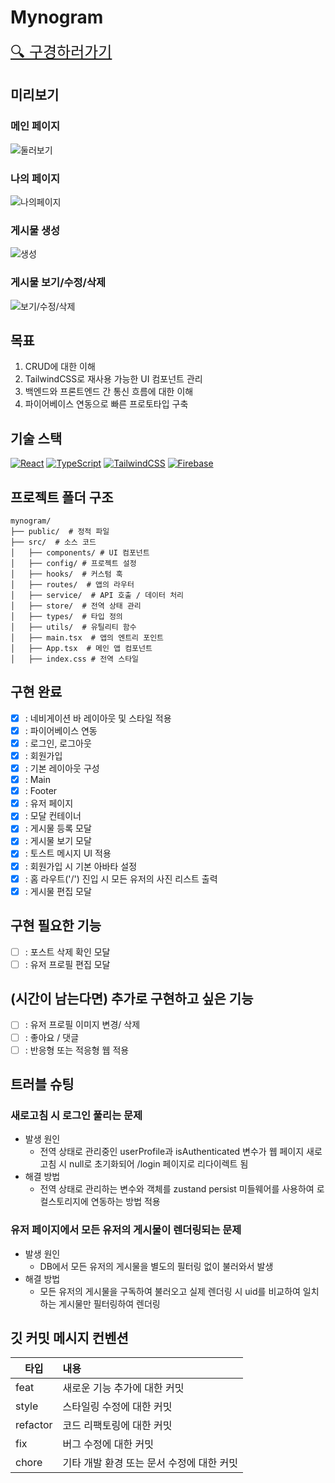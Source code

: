 # Mynogram
<a href="https://elice-frontend-firebase-18d5b.web.app" style="font-size: 24px;">🔍 구경하러가기</a>

## 미리보기
### 메인 페이지
![둘러보기](https://firebasestorage.googleapis.com/v0/b/elice-frontend-firebase-18d5b.appspot.com/o/imgs%2F%E1%84%83%E1%85%AE%E1%86%AF%E1%84%85%E1%85%A5%E1%84%87%E1%85%A9%E1%84%80%E1%85%B5.png?alt=media&token=371bcaf4-b454-4080-80a9-68352df4e7f7)
### 나의 페이지
![나의페이지](https://firebasestorage.googleapis.com/v0/b/elice-frontend-firebase-18d5b.appspot.com/o/imgs%2F%E1%84%82%E1%85%A1%E1%84%8B%E1%85%B4%E1%84%91%E1%85%A6%E1%84%8B%E1%85%B5%E1%84%8C%E1%85%B5.png?alt=media&token=0bbb0409-03dd-4f65-91d5-7c532a2851cf)
### 게시물 생성
![생성](https://firebasestorage.googleapis.com/v0/b/elice-frontend-firebase-18d5b.appspot.com/o/imgs%2F%E1%84%80%E1%85%A6%E1%84%89%E1%85%B5%E1%84%86%E1%85%AE%E1%86%AF%E1%84%89%E1%85%A2%E1%86%BC%E1%84%89%E1%85%A5%E1%86%BC.png?alt=media&token=2dbb2875-bcbd-4eff-a4d1-ed8c699a8258)
### 게시물 보기/수정/삭제
![보기/수정/삭제](https://firebasestorage.googleapis.com/v0/b/elice-frontend-firebase-18d5b.appspot.com/o/imgs%2F%E1%84%80%E1%85%A6%E1%84%89%E1%85%B5%E1%84%86%E1%85%AE%E1%86%AF%E1%84%87%E1%85%A9%E1%84%80%E1%85%B5_%E1%84%89%E1%85%AE%E1%84%8C%E1%85%A5%E1%86%BC_%E1%84%89%E1%85%A1%E1%86%A8%E1%84%8C%E1%85%A6.png?alt=media&token=c5e99deb-3d16-4089-9a91-273186d11e5e)

## 목표
1. CRUD에 대한 이해
2. TailwindCSS로 재사용 가능한 UI 컴포넌트 관리
3. 백엔드와 프론트엔드 간 통신 흐름에 대한 이해
4. 파이어베이스 연동으로 빠른 프로토타입 구축

## 기술 스택
[![React](https://skillicons.dev/icons?i=react)](https://ko.react.dev/)
[![TypeScript](https://skillicons.dev/icons?i=ts)](https://www.typescriptlang.org/)
[![TailwindCSS](https://skillicons.dev/icons?i=tailwind)](https://tailwindcss.com/)
[![Firebase](https://skillicons.dev/icons?i=firebase)](https://firebase.google.com/docs?hl=ko)

## 프로젝트 폴더 구조
```
mynogram/  
├── public/  # 정적 파일
├── src/  # 소스 코드
│   ├── components/ # UI 컴포넌트
│   ├── config/ # 프로젝트 설정
│   ├── hooks/  # 커스텀 훅
│   ├── routes/  # 앱의 라우터 
│   ├── service/  # API 호출 / 데이터 처리
│   ├── store/  # 전역 상태 관리
│   ├── types/  # 타입 정의
│   ├── utils/  # 유틸리티 함수
│   ├── main.tsx  # 앱의 엔트리 포인트
│   ├── App.tsx  # 메인 앱 컴포넌트
│   ├── index.css # 전역 스타일
```

## 구현 완료
- [x] : 네비게이션 바 레이아웃 및 스타일 적용
- [x] : 파이어베이스 연동
- [x] : 로그인, 로그아웃
- [x] : 회원가입
- [x] : 기본 레이아웃 구성
- [x] : Main
- [x] : Footer
- [x] : 유저 페이지
- [x] : 모달 컨테이너
- [x] : 게시물 등록 모달
- [x] : 게시물 보기 모달
- [x] : 토스트 메시지 UI 적용
- [x] : 회원가입 시 기본 아바타 설정
- [x] : 홈 라우트('/') 진입 시 모든 유저의 사진 리스트 출력
- [x] : 게시물 편집 모달

## 구현 필요한 기능
- [ ] : 포스트 삭제 확인 모달 
- [ ] : 유저 프로필 편집 모달

## (시간이 남는다면) 추가로 구현하고 싶은 기능
- [ ] : 유저 프로필 이미지 변경/ 삭제
- [ ] : 좋아요 / 댓글
- [ ] : 반응형 또는 적응형 웹 적용

## 트러블 슈팅
### 새로고침 시 로그인 풀리는 문제
  - 발생 원인
    - 전역 상태로 관리중인 userProfile과 isAuthenticated 변수가 웹 페이지 새로 고침 시 null로 초기화되어 /login 페이지로 리다이렉트 됨 
  - 해결 방법
    - 전역 상태로 관리하는 변수와 객체를 zustand persist 미들웨어를 사용하여 로컬스토리지에 연동하는 방법 적용
### 유저 페이지에서 모든 유저의 게시물이 렌더링되는 문제
  - 발생 원인
    - DB에서 모든 유저의 게시물을 별도의 필터링 없이 불러와서 발생
  - 해결 방법
    - 모든 유저의 게시물을 구독하여 불러오고 실제 렌더링 시 uid를 비교하여 일치하는 게시물만 필터링하여 렌더링
  

## 깃 커밋 메시지 컨벤션
| 타입       | 내용                       |
|----------|:-------------------------|
| feat     | 새로운 기능 추가에 대한 커밋         |
| style    | 스타일링 수정에 대한 커밋           |
| refactor | 코드 리팩토링에 대한 커밋           |
| fix      | 버그 수정에 대한 커밋             |
| chore    | 기타 개발 환경 또는 문서 수정에 대한 커밋 |